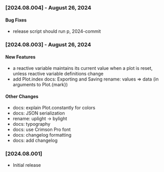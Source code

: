 ### [2024.08.004] - August 26, 2024

#### Bug Fixes
- release script should run p, 2024-commit

### [2024.08.003] - August 26, 2024

#### New Features
- a reactive variable maintains its current value when a plot is reset, unless reactive variable definitions change
- add Plot.index docs: Exporting and Saving rename: values => data (in arguments to Plot.{mark})

#### Other Changes
- docs: explain Plot.constantly for colors
- docs: JSON serialization
- rename: uplight -> bylight
- docs: typography
- docs: use Crimson Pro font
- docs: changelog formatting
- docs: add changelog

### [2024.08.001]

- Initial release
